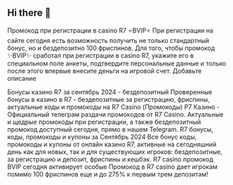 ## Hi there 👋
Промокод при регистрации в casino R7 ⭐️BVIP⭐️
При регистрации на сайте сегодня есть возможность получить не только стандартный бонус, но и бездепозитно 100 фриспинов.
Для того, чтобы промокод ✨BVIP✨ сработал при регистрации в casino R7, укажите его в специальном поле анкеты, подтвердите персональные данные и только после этого впервые внесите деньги на игровой счет.
Добавьте описание

Бонусы казино R7 за сентябрь 2024 - бездепозитный Проверенные бонусы в казино в R7 - бездепозитные за регистрацию, фриспины, актуальные коды и промокоды на R7 Casino (Промокоды) Р7 Казино - Официальный телеграм раздачи промокодов от R7 Casino. Актуальные и щедрые промокоды при регистрации, а также бездепозитный промокод доступный сегодня, прямо в нашем Telegram. R7 бонусы, коды, промокоды и купоны за Сентябрь 2024 Все бонус коды, промокоды и купоны от онлайн казино R7, активные на сегодняшний день как для новых, так и для существующих игроков: бездепозитные, за регистрацию и депозит, фриспины и кешбэк. R7 casino промокод BVIP сегодня активирует особые Промокод в R7 casino дает игрокам помимо 100 фриспинов еще и до 275% к первым трем депозитам! 
<!--
**andrejkrupicyn/andrejkrupicyn** is a ✨ _special_ ✨ repository because its `README.md` (this file) appears on your GitHub profile.

Here are some ideas to get you started:

- 🔭 I’m currently working on ...
- 🌱 I’m currently learning ...
- 👯 I’m looking to collaborate on ...
- 🤔 I’m looking for help with ...
- 💬 Ask me about ...
- 📫 How to reach me: ...
- 😄 Pronouns: ...
- ⚡ Fun fact: ...
-->
